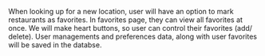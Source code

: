 When looking up for a new location, user will have an option to mark restaurants as favorites. In favorites page, they can view all favorites at once. We will make heart buttons, so user can control their favorites (add/ delete). User managements and preferences data, along with user favorites will be saved in the databse. 
